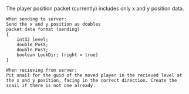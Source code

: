 The player position packet (currently) includes only x and y position data.
```
When sending to server:
Send the x and y position as doubles
packet data format (sending)
{
    int32 level;
    double PosX;
    double PosY;
    boolean LookDir; (right = true)
}

When recieving from server:
Put snail for the guid of the moved player in the recieved level at the x and y position, facing in the correct direction. Create the snail if there is not one already.
```